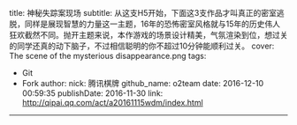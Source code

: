 title: 神秘失踪案现场
subtitle: 从这支H5开始，下面这3支作品才叫真正的密室逃脱，同样是展现智慧的力量这一主题，16年的恐怖密室风格就与15年的历史伟人狂欢截然不同。抛开主题来说，本作游戏的场景设计精美，气氛渲染到位，想过关的同学还真的动下脑子，不过相信聪明的你不超过10分钟能顺利过关。
cover: The scene of the mysterious disappearance.png
tags:
  - Git
  - Fork
author:
  nick: 腾讯棋牌
  github_name: o2team
date: 2016-12-10 00:59:35
publishDate: 2016-11-30
link: http://qipai.qq.com/act/a20161115wdm/index.html
---

<!-- more -->
